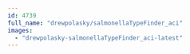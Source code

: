 ```yaml
---
id: 4739
full_name: "drewpolasky/salmonellaTypeFinder_aci"
images: 
  - "drewpolasky-salmonellaTypeFinder_aci-latest"
---
```


